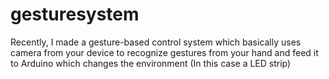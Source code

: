 # gesturesystem
Recently, I made a gesture-based control system which basically uses camera from your device to recognize gestures from your hand and feed it to Arduino which changes the environment (In this case a LED strip)  
